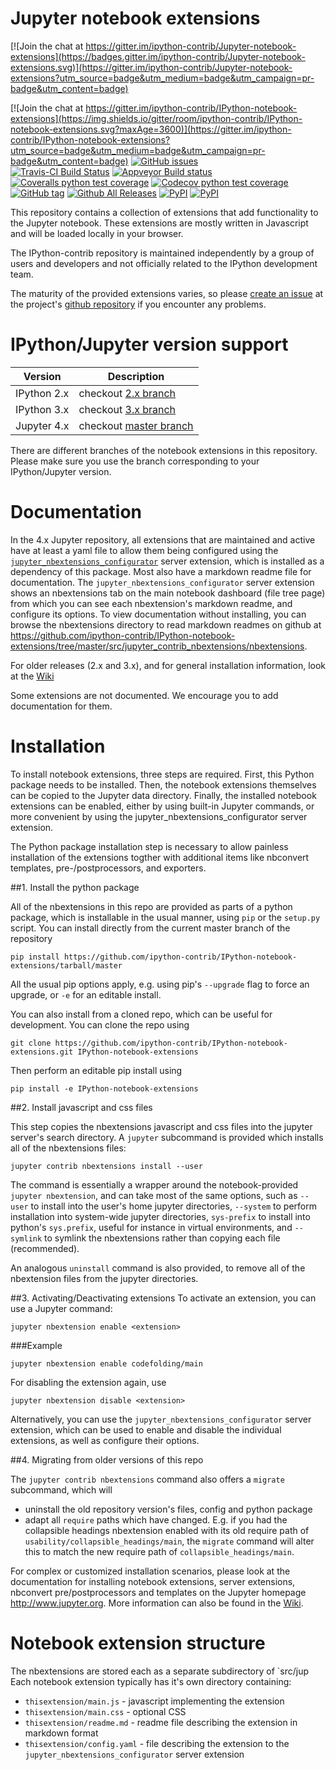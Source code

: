 Jupyter notebook extensions
===========================

[![Join the chat at https://gitter.im/ipython-contrib/Jupyter-notebook-extensions](https://badges.gitter.im/ipython-contrib/Jupyter-notebook-extensions.svg)](https://gitter.im/ipython-contrib/Jupyter-notebook-extensions?utm_source=badge&utm_medium=badge&utm_campaign=pr-badge&utm_content=badge)

[![Join the chat at https://gitter.im/ipython-contrib/IPython-notebook-extensions](https://img.shields.io/gitter/room/ipython-contrib/IPython-notebook-extensions.svg?maxAge=3600)](https://gitter.im/ipython-contrib/IPython-notebook-extensions?utm_source=badge&utm_medium=badge&utm_campaign=pr-badge&utm_content=badge) [![GitHub issues](https://img.shields.io/github/issues/ipython-contrib/IPython-notebook-extensions.svg?maxAge=3600)](https://github.com/ipython-contrib/IPython-notebook-extensions/issues)
<br/>
[![Travis-CI Build Status](https://img.shields.io/travis/ipython-contrib/IPython-notebook-extensions.svg?maxAge=3600&label=Travis)](https://travis-ci.org/ipython-contrib/IPython-notebook-extensions) [![Appveyor Build status](https://img.shields.io/appveyor/ci/jcb91/ipython-notebook-extensions-ynb9f.svg?maxAge=3600&label=Appveyor)](https://ci.appveyor.com/project/jcb91/ipython-notebook-extensions-ynb9f) [![Coveralls python test coverage](https://img.shields.io/coveralls/ipython-contrib/IPython-notebook-extensions/master.svg?maxAge=3600&label=Coveralls)](https://coveralls.io/github/ipython-contrib/IPython-notebook-extensions) [![Codecov python test coverage](https://img.shields.io/codecov/c/github/ipython-contrib/IPython-notebook-extensions/master.svg?maxAge=3600&label=Codecov)](https://codecov.io/gh/ipython-contrib/IPython-notebook-extensions)
<br/>
[![GitHub tag](https://img.shields.io/github/tag/ipython-contrib/IPython-notebook-extensions.svg?maxAge=3600)](https://github.com/ipython-contrib/IPython-notebook-extensions) [![Github All Releases](https://img.shields.io/github/downloads/ipython-contrib/IPython-notebook-extensions/total.svg?maxAge=3600)](https://github.com/ipython-contrib/IPython-notebook-extensions) [![PyPI](https://img.shields.io/pypi/v/jupyter_contrib_nbextensions.svg?maxAge=3600)](https://pypi.python.org/pypi/jupyter_contrib_nbextensions) [![PyPI](https://img.shields.io/pypi/dm/jupyter_contrib_nbextensions.svg?maxAge=3600)](https://pypi.python.org/pypi/jupyter_contrib_nbextensions)

This repository contains a collection of extensions that add functionality to the Jupyter notebook.
These extensions are mostly written in Javascript and will be loaded locally in
your browser.

The IPython-contrib repository is maintained independently by a group of users and developers and not officially related
 to the IPython development team.

The maturity of the provided extensions varies, so please
[create an issue](https://github.com/ipython-contrib/IPython-notebook-extensions/issues/new)
at the project's
[github repository](https://github.com/ipython-contrib/IPython-notebook-extensions)
if you encounter any problems.


IPython/Jupyter version support
===============================

| Version     | Description                                                                                    |
|-------------|------------------------------------------------------------------------------------------------|
| IPython 2.x | checkout [2.x branch](https://github.com/ipython-contrib/IPython-notebook-extensions/tree/2.x) |
| IPython 3.x | checkout [3.x branch](https://github.com/ipython-contrib/IPython-notebook-extensions/tree/3.x) |
| Jupyter 4.x | checkout [master branch](https://github.com/ipython-contrib/IPython-notebook-extensions/)      |

There are different branches of the notebook extensions in this repository.
Please make sure you use the branch corresponding to your IPython/Jupyter version.


Documentation
=============

In the 4.x Jupyter repository, all extensions that are maintained and active
have at least a  yaml file to allow them being configured using the
[`jupyter_nbextensions_configurator`](https://github.com/Jupyter-contrib/jupyter_nbextensions_configurator)
server extension, which is installed as a dependency of this package.
Most also have a markdown readme file for documentation.
The `jupyter_nbextensions_configurator` server extension shows an nbextensions
tab on the main notebook dashboard (file tree page) from which you can see each
nbextension's markdown readme, and configure its options.
To view documentation without installing, you can browse the nbextensions
directory to read markdown readmes on github at
https://github.com/ipython-contrib/IPython-notebook-extensions/tree/master/src/jupyter_contrib_nbextensions/nbextensions.

For older releases (2.x and 3.x), and for general installation information, look at the [Wiki](https://github.com/ipython-contrib/IPython-notebook-extensions/wiki)

Some extensions are not documented. We encourage you to add documentation for them.


Installation
============

To install notebook extensions, three steps are required. First, this Python package needs to be installed. 
Then, the notebook extensions themselves can be copied to the Jupyter data directory.
Finally, the installed notebook extensions can be enabled, either by using built-in Jupyter commands, 
or more convenient by using the jupyter_nbextensions_configurator server extension.

The Python package installation step is necessary to allow painless installation of the extensions togther with 
additional items like nbconvert templates, pre-/postprocessors, and exporters.

##1. Install the python package

All of the nbextensions in this repo are provided as parts of a python package,
which is installable in the usual manner, using `pip` or the `setup.py` script.
You can install directly from the current master branch of the repository

    pip install https://github.com/ipython-contrib/IPython-notebook-extensions/tarball/master

All the usual pip options apply, e.g. using pip's `--upgrade` flag to force an
upgrade, or `-e` for an editable install.

You can also install from a cloned repo, which can be useful for development.
You can clone the repo using

    git clone https://github.com/ipython-contrib/IPython-notebook-extensions.git IPython-notebook-extensions

Then perform an editable pip install using

    pip install -e IPython-notebook-extensions


##2. Install javascript and css files

This step copies the nbextensions javascript and css files into the jupyter
server's search directory. A `jupyter` subcommand is provided which installs
all of the nbextensions files:

    jupyter contrib nbextensions install --user

The command is essentially a wrapper around the notebook-provided
`jupyter nbextension`, and can take most of the same options, such as `--user`
to install into the user's home jupyter directories, `--system` to perform
installation into system-wide jupyter directories, `sys-prefix` to install into
python's `sys.prefix`, useful for instance in virtual environments, and
`--symlink` to symlink the nbextensions rather than copying each file
(recommended). 

An analogous `uninstall` command is also provided, to remove all of the
nbextension files from the jupyter directories.


##3. Activating/Deactivating extensions
To activate an extension, you can use a Jupyter command:

    jupyter nbextension enable <extension>

###Example    

    jupyter nbextension enable codefolding/main

For disabling the extension again, use

    jupyter nbextension disable <extension>
     
Alternatively, you can use the `jupyter_nbextensions_configurator` server extension, which can be used to
enable and disable the individual extensions, as well as configure their options. 
    
##4. Migrating from older versions of this repo

The `jupyter contrib nbextensions` command also offers a `migrate` subcommand,
which will

 * uninstall the old repository version's files, config and python package
 * adapt all `require` paths which have changed. E.g. if you had the
    collapsible headings nbextension enabled with its old require path of
    `usability/collapsible_headings/main`, the `migrate` command will alter
    this to match the new require path of `collapsible_headings/main`.

For complex or customized installation scenarios, please look at the
documentation for installing notebook extensions, server extensions, nbconvert
pre/postprocessors and templates on the Jupyter homepage http://www.jupyter.org.
More information can also be found in the
[Wiki](https://github.com/ipython-contrib/IPython-notebook-extensions/wiki).


Notebook extension structure
============================

The nbextensions are stored each as a separate subdirectory of `src/jup Each notebook extension typically has it's own directory containing:
 * `thisextension/main.js` - javascript implementing the extension
 * `thisextension/main.css` - optional CSS
 * `thisextension/readme.md` - readme file describing the extension in markdown format
 * `thisextension/config.yaml` - file describing the extension to the `jupyter_nbextensions_configurator` server extension

